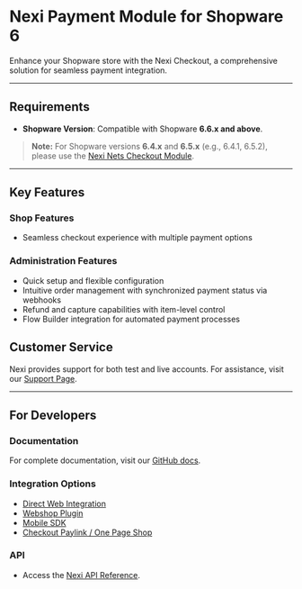 # Nexi Payment Module for Shopware 6

Enhance your Shopware store with the Nexi Checkout, a comprehensive solution for seamless payment integration.


---

## Requirements

- **Shopware Version**: Compatible with Shopware **6.6.x and above**.

> **Note:** For Shopware versions **6.4.x** and **6.5.x**  (e.g., 6.4.1, 6.5.2), please use the [Nexi Nets Checkout Module](https://github.com/Nets-eCom/shopware6-easy-checkout).

---

## Key Features

### Shop Features

- Seamless checkout experience with multiple payment options

### Administration Features

- Quick setup and flexible configuration
- Intuitive order management with synchronized payment status via webhooks
- Refund and capture capabilities with item-level control
- Flow Builder integration for automated payment processes

## Customer Service

Nexi provides support for both test and live accounts. For assistance, visit our [Support Page](https://developer.nexigroup.com/nexi-checkout/en-EU/support/).

---

## For Developers

### Documentation
For complete documentation, visit our [GitHub docs](https://github.com/Nets-eCom/shopware6-easy-checkout/tree/main-2.0.0/docs).

### Integration Options

- [Direct Web Integration](https://developer.nexigroup.com/nexi-checkout/en-EU/docs/web-integration/)
- [Webshop Plugin](https://developer.nexigroup.com/nexi-checkout/en-EU/docs/use-a-webshop-plugin/)
- [Mobile SDK](https://developer.nexigroup.com/nexi-checkout/en-EU/docs/integrate-mobile-sdks/)
- [Checkout Paylink / One Page Shop](https://developer.nexigroup.com/nexi-checkout/en-EU/docs/checkout-paylink-and-one-page-shop-solution/)

### API

- Access the [Nexi API Reference](https://developer.nexigroup.com/nexi-checkout/en-EU/api/).